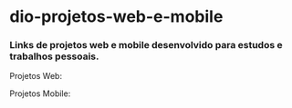 # dio-projetos-web-e-mobile
### Links de projetos web e mobile desenvolvido para estudos e trabalhos pessoais.

Projetos Web:

Projetos Mobile:


